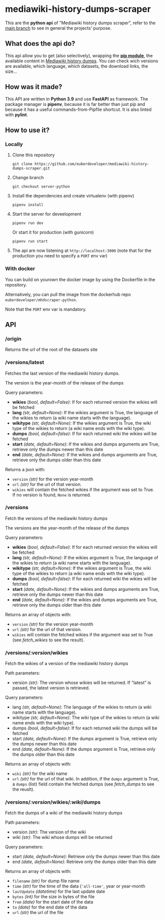 # mediawiki-history-dumps-scraper

This are the **python api** of "Mediawiki history dumps scraper", refer to the [main branch](https://github.com/euberdeveloper/mediawiki-history-dumps-scraper) to see in general the projects' purpose.

## What does the api do?

This api allow you to get (also selectively), wrapping the **[pip module](https://github.com/euberdeveloper/mediawiki-history-dumps-scraper/blob/pip/README.md)**, the available content in [Mediawiki history dumps](https://dumps.wikimedia.org/other/mediawiki_history/readme.html). You can check wich versions are available, which language, which datasets, the download links, the size...

## How was it made?

This API are written in **Python 3.9** and use **FastAPI** as framework. The package manager is **pipenv**, because it is far better than just pip and because it has a useful commands-from-Pipfile shortcut. It is also linted with **pylint**.

## How to use it?

### Locally

1. Clone this repository 

    `git clone https://github.com/euberdeveloper/mediawiki-history-dumps-scraper.git`
2. Change branch

    `git checkout server-python`
3. Install the dependencies and create virtualenv (with pipenv)

    `pipenv install`
4. Start the server for deveelopment

    `pipenv run dev`

    Or start it for production (with gunicorn)

    `pipenv run start`
5. The api are now listening at `http://localhost:3000` (note that for the production you need to specify a `PORT` env var)


### With docker

You can build on yourown the docker image by using the Dockerfile in the repository. 

Alternatively, you can pull the image from the dockerhub repo `euberdeveloper/mhdscraper-python`. 

Note that the `PORT` env var is mandatory.
## API

### /origin

Returns the url of the root of the datasets site

### /versions/latest

Fetches the last version of the mediawiki history dumps.

The version is the year-month of the release of the dumps

Query parameters:
* __wikies__ (_bool, default=False)_: If for each returned version the wikies will be fetched
* __lang__ _(str, default=None)_: If the wikies argument is True, the language of the wikies to return (a wiki name starts with the language).
* __wikitype__ _(str, default=None)_: If the wikies argument is True, the wiki type of the wikies to return (a wiki name ends with the wiki type).
* __dumps__ _(bool, default=false)_: If for each returned wiki the wikies will be fetched
* __start__ _(date, default=None)_: If the wikies and dumps arguments are True, retrieve only the dumps newer than this date
* __end__ _(date, default=None)_: If the wikies and dumps arguments are True, retrieve only the dumps older than this date

Returns a json with:
*  `version` _(str)_ for the version year-month
*  `url` _(str)_ for the url of that version. 
*  `wikies` will contain the fetched wikies if the argument was set to True.  
If no version is found, `None` is returned.

### /versions

Fetch the versions of the mediawiki history dumps

The versions are the year-month of the release of the dumps

Query parameters:
* __wikies__ (_bool, default=False)_: If for each returned version the wikies will be fetched
* __lang__ _(str, default=None)_: If the wikies argument is True, the language of the wikies to return (a wiki name starts with the language).
* __wikitype__ _(str, default=None)_: If the wikies argument is True, the wiki type of the wikies to return (a wiki name ends with the wiki type).
* __dumps__ _(bool, default=false)_: If for each returned wiki the wikies will be fetched
* __start__ _(date, default=None)_: If the wikies and dumps arguments are True, retrieve only the dumps newer than this date
* __end__ _(date, default=None)_: If the wikies and dumps arguments are True, retrieve only the dumps older than this date

Returns an array of objects with:
* `version` _(str)_ for the version year-month
* `url` _(str)_ for the url of that version. 
* `wikies` will contain the fetched wikies if the argument was set to True (see *fetch_wikies* to see the result).

### /versions/_:version_/wikies

Fetch the wikies of a version of the mediawiki history dumps

Path parameters:
* version _(str)_: The version whose wikies will be returned. If "latest" is passed, the latest version is retrieved.

Query parameters:
* lang _(str, default=None)_: The language of the wikies to return (a wiki name starts with the language).
* wikitype _(str, default=None)_: The wiki type of the wikies to return (a wiki name ends with the wiki type).
* dumps _(bool, default=false)_: If for each returned wiki the dumps will be fetched
* start _(date, default=None)_: If the dumps argument is True, retrieve only the dumps newer than this date
* end _(date, default=None)_: If the dumps argument is True, retrieve only the dumps older than this date

Returns an array of objects with:
* `wiki` _(str)_ for the wiki name
* `url` _(str)_ for the url of that wiki. 
In addition, if the `dumps` argument is True, a `dumps` (list) field contain the fetched dumps (see *fetch_dumps* to see the reuslt).

### /versions/_:version_/wikies/_:wiki_/dumps

Fetch the dumps of a wiki of the mediawiki history dumps

Path parameters:
* version _(str)_: The version of the wiki
* wiki _(str)_: The wiki whose dumps will be returned

Query parameters:
* start _(date, default=None)_: Retrieve only the dumps newer than this date
* end _(date, default=None)_: Retrieve only the dumps older than this date

Returns an array of objects with:
* `filename` _(str)_ for dump file name
* `time` _(str)_ for the time of the data (`'all-time'`, year or year-month
* `lastUpdate` _(datetime)_ for the last update date
* `bytes` _(int)_ for the size in bytes of the file
* `from` _(date)_ for the start date of the data
* `to` _(date)_ for the end date of the data
* `url` _(str)_ the url of the file
